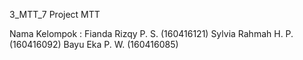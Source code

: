3_MTT_7
Project MTT

Nama Kelompok :
Fianda Rizqy P. S.  (160416121)
Sylvia Rahmah H. P. (160416092)
Bayu Eka P. W.      (160416085)

